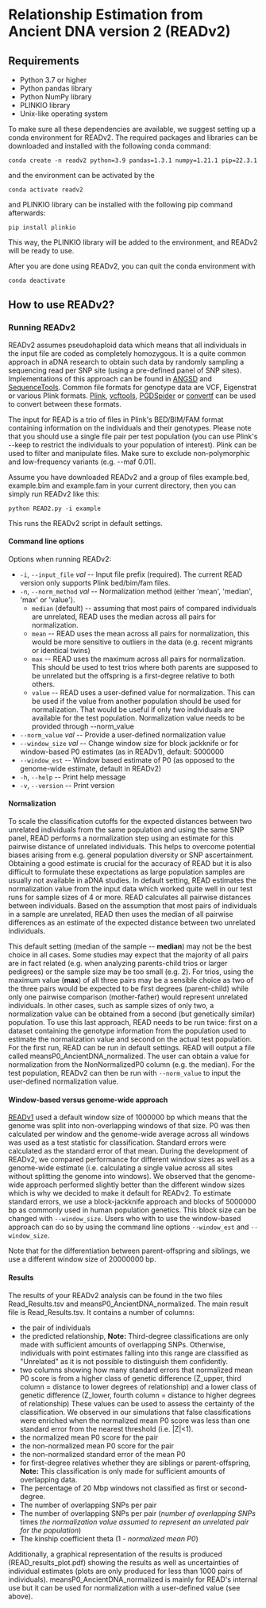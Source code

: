 # Relationship Estimation from Ancient DNA version 2 (READv2) #

## Requirements ##

* Python 3.7 or higher
* Python pandas library
* Python NumPy library
* PLINKIO library
* Unix-like operating system

To make sure all these dependencies are available, we suggest setting up a conda environment for READv2. The required packages and libraries can be downloaded and installed with the following conda command:

    conda create -n readv2 python=3.9 pandas=1.3.1 numpy=1.21.1 pip=22.3.1
and the environment can be activated by the

    conda activate readv2
and PLINKIO library can be installed with the following pip command afterwards:

    pip install plinkio
This way, the PLINKIO library will be added to the environment, and READv2 will be ready to use.

After you are done using READv2, you can quit the conda environment with

    conda deactivate
  

## How to use READv2? ##

### Running READv2 ###

READv2 assumes pseudohaploid data which means that all individuals in the input file are coded as completely homozygous. It is a quite common approach in aDNA research to obtain such data by randomly sampling a sequencing read per SNP site (using a pre-defined panel of SNP sites). Implementations of this approach can be found in [ANGSD](http://www.popgen.dk/angsd/index.php/Haploid_calling) and [SequenceTools](https://github.com/stschiff/sequenceTools). Common file formats for genotype data are VCF, Eigenstrat or various Plink formats. [Plink](http://pngu.mgh.harvard.edu/~purcell/plink/), [vcftools](http://vcftools.sourceforge.net/man_latest.html), [PGDSpider](http://www.cmpg.unibe.ch/software/PGDSpider/) or [convertf](https://github.com/argriffing/eigensoft/tree/master/CONVERTF) can be used to convert between these formats.

The input for READ is a trio of files in Plink's BED/BIM/FAM format containing information on the individuals and their genotypes. Please note that you should use a single file pair per test population (you can use Plink's --keep to restrict the individuals to your population of interest). Plink can be used to filter and manipulate files. Make sure to exclude non-polymorphic and low-frequency variants (e.g. --maf 0.01).

Assume you have downloaded READv2 and a group of files example.bed, example.bim and example.fam in your current directory, then you can simply run READv2 like this:

    python READ2.py -i example 

This runs the READv2 script in default settings. 

#### Command line options ####

Options when running READv2:

* `-i`, `--input_file` *val* -- Input file prefix (required). The current READ version only supports Plink bed/bim/fam files.
* `-n`, `--norm_method` *val* -- Normalization method (either 'mean', 'median', 'max' or 'value').
   * `median` (default) -- assuming that most pairs of compared individuals are unrelated, READ uses the median across all pairs for normalization.
   * `mean` -- READ uses the mean across all pairs for normalization, this would be more sensitive to outliers in the data (e.g. recent migrants or identical twins)
   * `max` -- READ uses the maximum across all pairs for normalization. This should be used to test trios where both parents are supposed to be unrelated but the offspring is a first-degree relative to both others.
   * `value` -- READ uses a user-defined value for normalization. This can be used if the value from another population should be used for normalization. That would be useful if only two individuals are available for the test population. Normalization value needs to be provided through --norm_value
* `--norm_value` *val* -- Provide a user-defined normalization value
* `--window_size` *val* -- Change window size for block jackknife or for window-based P0 estimates (as in READv1), default: 5000000
* `--window_est` -- Window based estimate of P0 (as opposed to the genome-wide estimate, default in READv2)
* `-h`, `--help` -- Print help message
* `-v`, `--version` -- Print version

#### Normalization ####

To scale the classification cutoffs for the expected distances between two unrelated individuals from the same population and using the same SNP panel, READ performs a normalization step using an estimate for this pairwise distance of unrelated individuals. This helps to overcome potential biases arising from e.g. general population diversity or SNP ascertainment. Obtaining a good estimate is crucial for the accuracy of READ but it is also difficult to formulate these expectations as large population samples are usually not available in aDNA studies. In default setting, READ estimates the normalization value from the input data which worked quite well in our test runs for sample sizes of 4 or more. READ calculates all pairwise distances between individuals. Based on the assumption that most pairs of individuals in a sample are unrelated, READ then uses the median of all pairwise differences as an estimate of the expected distance between two unrelated individuals.

This default setting (median of the sample -- **median**) may not be the best choice in all cases. Some studies may expect that the majority of all pairs are in fact related (e.g. when analyzing parents-child trios or larger pedigrees) or the sample size may be too small (e.g. 2). For trios, using the maximum value (**max**) of all three pairs may be a sensible choice as two of the three pairs would be expected to be first degrees (parent-child) while only one pairwise comparison (mother-father) would represent unrelated individuals. In other cases, such as sample sizes of only two, a normalization value can be obtained from a second (but genetically similar) population. To use this last approach, READ needs to be run twice: first on a dataset containing the genotype information from the population used to estimate the normalization value and second on the actual test population. For the first run, READ can be run in default settings. READ will output a file called meansP0_AncientDNA_normalized. The user can obtain a value for normalization from the NonNormalizedP0 column (e.g. the median). For the test population, READv2 can then be run with `--norm_value` to input the user-defined normalization value.

#### Window-based versus genome-wide approach ####

[READv1](https://bitbucket.org/tguenther/read/) used a default window size of 1000000 bp which means that the genome was split into non-overlapping windows of that size. P0 was then calculated per window and the genome-wide average across all windows was used as a test statistic for classification. Standard errors were calculated as the standard error of that mean. During the development of READv2, we compared performance for different window sizes as well as a genome-wide estimate (i.e. calculating a single value across all sites without splitting the genome into windows). We observed that the genome-wide approach performed slightly better than the different window sizes which is why we decided to make it default for READv2. To estimate standard errors, we use a block-jackknife approach and blocks of 5000000 bp as commonly used in human population genetics. This block size can be changed with `--window_size`. Users who with to use the window-based approach can do so by using the command line options `--window_est` and `--window_size`.

Note that for the differentiation between parent-offspring and siblings, we use a different window size of 20000000 bp.

#### Results ####

The results of your READv2 analysis can be found in the two files Read_Results.tsv and meansP0_AncientDNA_normalized. The main result file is Read_Results.tsv. It contains a number of columns: 
 * the pair of individuals
 * the predicted relationship, **Note:** Third-degree classifications are only made with sufficient amounts of overlapping SNPs. Otherwise, individuals with point estimates falling into this range are classified as "Unrelated" as it is not possible to distinguish them confidently.
 * two columns showing how many standard errors that normalized mean P0 score is from a higher class of genetic difference (Z_upper, third column = distance to lower degrees of relationship) and a lower class of genetic difference (Z_lower, fourth column = distance to higher degrees of relationship) These values can be used to assess the certainty of the classification. We observed in our simulations that false classifications were enriched when the normalized mean P0 score was less than one standard error from the nearest threshold (i.e. |Z|<1).
 * the normalized mean P0 score for the pair  
 * the non-normalized mean P0 score for the pair
 * the non-normalized standard error of the mean P0
 * for first-degree relatives whether they are siblings or parent-offspring, **Note:** This classification is only made for sufficient amounts of overlapping data.
 * The percentage of 20 Mbp windows not classified as first or second-degree.
 * The number of overlapping SNPs per pair
 * The number of overlapping SNPs per pair (*number of overlapping SNPs* times *the normalization value assumed to represent an unrelated pair for the population*)
 * The kinship coefficient theta (1 - *normalized mean P0*)

Additionally, a graphical representation of the results is produced (READ_results_plot.pdf) showing the results as well as uncertainties of individual estimates (plots are only produced for less than 1000 pairs of individuals). meansP0_AncientDNA_normalized is mainly for READ's internal use but it can be used for normalization with a user-defined value (see above).
